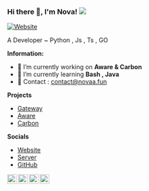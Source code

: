 ### Hi there 👋, I'm Nova!  ![](https://komarev.com/ghpvc/?username=starsophile)
[![Website](https://img.shields.io/website?label=novaa.fun&style=for-the-badge&url=https%3A%2F%2Fnovaa.fun)](https://novaa.fun)

A Developer ~ Python , Js , Ts , GO

 **Information:**

- 🔭 I’m currently working on  **Aware & Carbon**
- 🌱 I’m currently learning  **Bash , Java**
- 🌱 Contact : contact@novaa.fun

**Projects**

- [Gateway](https://gatewaybot.xyz)
- [Aware](https://discord.gg/awarebot)
- [Carbon](https://discord.gg/awarebot)

**Socials**

- [Website](https://awarebot.pro)
- [Server](https://discord.gg/awarebot)
- [GitHub](https://github.com/starsophile)

<a href="https://discord.com/users/847770840266833961" target="_blank" >
    <img align ="left" alt="NightMare's Discord" width="22px" src ="https://cdn.jsdelivr.net/npm/simple-icons@v3/icons/discord.svg" />
  </a>
  <a href="https://github.com/starsophile" target="_blank">
    <img align ="left" alt="NIghtMare's Github " width="22px" src ="https://cdn.jsdelivr.net/npm/simple-icons@v3/icons/github.svg" />
  </a>
<a href="https://instagram.com/xd.nightmare" target="_blank" >
    <img align ="left" alt="NightMare's Insta" width="22px" src ="https://cdn.jsdelivr.net/npm/simple-icons@v3/icons/instagram.svg" />
  </a>
<a href="https://youtube.com/@starsophile" target="_blank" >
    <img align ="left" alt="NightMare's YouTube" width="22px" src ="https://cdn.jsdelivr.net/npm/simple-icons@v3/icons/youtube.svg" />
  </a>

<br />
<br />

![]()
